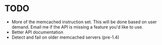 TODO
========

 * More of the memcached instruction set.  This will be done based on user demand.  Email me if the API is missing a feature you'd like to use.
 * Better API documentation
 * Detect and fail on older memcached servers (pre-1.4)
